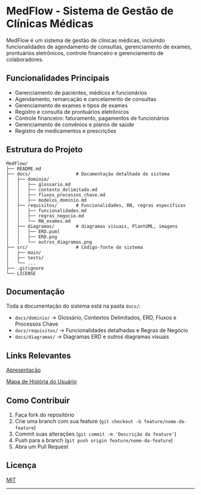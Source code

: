 # MedFlow - Sistema de Gestão de Clínicas Médicas

MedFlow é um sistema de gestão de clínicas médicas, incluindo funcionalidades de agendamento de consultas, gerenciamento de exames, prontuários eletrônicos, controle financeiro e gerenciamento de colaboradores.

## Funcionalidades Principais

- Gerenciamento de pacientes, médicos e funcionários
- Agendamento, remarcação e cancelamento de consultas
- Gerenciamento de exames e tipos de exames
- Registro e consulta de prontuários eletrônicos
- Controle financeiro: faturamento, pagamentos de funcionários
- Gerenciamento de convênios e planos de saúde
- Registro de medicamentos e prescrições

## Estrutura do Projeto

```
MedFlow/
├── README.md
├── docs/                 # Documentação detalhada do sistema
│   ├── dominio/
│   │   ├── glossario.md
│   │   ├── contexto_delimitado.md
│   │   ├── fluxos_processos_chave.md
│   │   ├── modelos_dominio.md
│   ├── requisitos/       # Funcionalidades, RN, regras específicas
│   │   ├── funcionalidades.md
│   │   ├── regras_negocio.md
│   │   └── RN_exames.md
│   ├── diagramas/        # diagramas visuais, PlantUML, imagens
│   │   ├── ERD.puml
│   │   ├── ERD.png
│   │   └── outros_diagramas.png
├── src/                  # Código-fonte do sistema
│   ├── main/
│   ├── tests/
│   └── ...
├── .gitignore
└── LICENSE
```

## Documentação

Toda a documentação do sistema está na pasta `docs/`:

- `docs/dominio/` → Glossário, Contextos Delimitados, ERD, Fluxos e Processos Chave
- `docs/requisitos/` → Funcionalidades detalhadas e Regras de Negócio
- `docs/diagramas/` → Diagramas ERD e outros diagramas visuais

## Links Relevantes

[Apresentação](https://www.canva.com/design/DAG2SOGRfNA/2dYa-JtEtf6IzFEaxkcMcg/edit?utm_content=DAG2SOGRfNA&utm_campaign=designshare&utm_medium=link2&utm_source=sharebutton)

[Mapa de História do Usuário](https://docs.google.com/spreadsheets/d/1kf9p6PZdcArcFrWaBAwNw4lFPddTfPL4PkI4kUyHw2Q/edit?usp=sharing)

## Como Contribuir

1. Faça fork do repositório
2. Crie uma branch com sua feature (`git checkout -b feature/nome-da-feature`)
3. Commit suas alterações (`git commit -m 'Descrição da feature'`)
4. Push para a branch (`git push origin feature/nome-da-feature`)
5. Abra um Pull Request

## Licença

[MIT](LICENSE)

---
